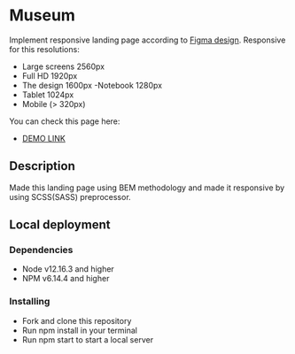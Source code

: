# Museum
Implement responsive landing page according to [Figma design](https://www.figma.com/file/cRBCqE06cDrY3s4jX7h3iY/%D0%9D%D0%90%D0%9C%D0%A3-(Edit)?node-id=0%3A1). Responsive for this resolutions:

- Large screens 2560px
- Full HD 1920px
- The design 1600px
 -Notebook 1280px
- Tablet 1024px
- Mobile (> 320px)

You can check this page here:

 - [DEMO LINK](https://bohdanklius.github.io/Museum/)

## Description

Made this landing page using BEM methodology and made it responsive by using SCSS(SASS) preprocessor.

## Local deployment

### Dependencies
- Node v12.16.3 and higher
- NPM v6.14.4 and higher

### Installing

- Fork and clone this repository
- Run npm install in your terminal
- Run npm start to start a local server
